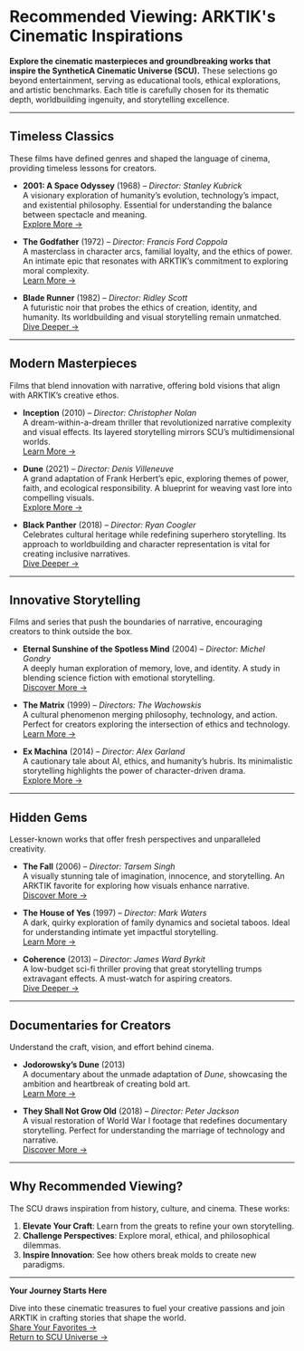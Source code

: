 # Recommended Viewing: ARKTIK's Cinematic Inspirations

**Explore the cinematic masterpieces and groundbreaking works that inspire the SyntheticA Cinematic Universe (SCU).** These selections go beyond entertainment, serving as educational tools, ethical explorations, and artistic benchmarks. Each title is carefully chosen for its thematic depth, worldbuilding ingenuity, and storytelling excellence.

---

## **Timeless Classics**  
These films have defined genres and shaped the language of cinema, providing timeless lessons for creators.

- **2001: A Space Odyssey** (1968) – *Director: Stanley Kubrick*  
  A visionary exploration of humanity’s evolution, technology’s impact, and existential philosophy. Essential for understanding the balance between spectacle and meaning.  
  [Explore More →](https://www.imdb.com/title/tt0062622/)

- **The Godfather** (1972) – *Director: Francis Ford Coppola*  
  A masterclass in character arcs, familial loyalty, and the ethics of power. An intimate epic that resonates with ARKTIK’s commitment to exploring moral complexity.  
  [Learn More →](https://www.imdb.com/title/tt0068646/)

- **Blade Runner** (1982) – *Director: Ridley Scott*  
  A futuristic noir that probes the ethics of creation, identity, and humanity. Its worldbuilding and visual storytelling remain unmatched.  
  [Dive Deeper →](https://www.imdb.com/title/tt0083658/)

---

## **Modern Masterpieces**  
Films that blend innovation with narrative, offering bold visions that align with ARKTIK’s creative ethos.

- **Inception** (2010) – *Director: Christopher Nolan*  
  A dream-within-a-dream thriller that revolutionized narrative complexity and visual effects. Its layered storytelling mirrors SCU’s multidimensional worlds.  
  [Learn More →](https://www.imdb.com/title/tt1375666/)

- **Dune** (2021) – *Director: Denis Villeneuve*  
  A grand adaptation of Frank Herbert’s epic, exploring themes of power, faith, and ecological responsibility. A blueprint for weaving vast lore into compelling visuals.  
  [Explore More →](https://www.imdb.com/title/tt1160419/)

- **Black Panther** (2018) – *Director: Ryan Coogler*  
  Celebrates cultural heritage while redefining superhero storytelling. Its approach to worldbuilding and character representation is vital for creating inclusive narratives.  
  [Dive Deeper →](https://www.imdb.com/title/tt1825683/)

---

## **Innovative Storytelling**  
Films and series that push the boundaries of narrative, encouraging creators to think outside the box.

- **Eternal Sunshine of the Spotless Mind** (2004) – *Director: Michel Gondry*  
  A deeply human exploration of memory, love, and identity. A study in blending science fiction with emotional storytelling.  
  [Discover More →](https://www.imdb.com/title/tt0338013/)

- **The Matrix** (1999) – *Directors: The Wachowskis*  
  A cultural phenomenon merging philosophy, technology, and action. Perfect for creators exploring the intersection of ethics and technology.  
  [Learn More →](https://www.imdb.com/title/tt0133093/)

- **Ex Machina** (2014) – *Director: Alex Garland*  
  A cautionary tale about AI, ethics, and humanity’s hubris. Its minimalistic storytelling highlights the power of character-driven drama.  
  [Explore More →](https://www.imdb.com/title/tt0470752/)

---

## **Hidden Gems**  
Lesser-known works that offer fresh perspectives and unparalleled creativity.

- **The Fall** (2006) – *Director: Tarsem Singh*  
  A visually stunning tale of imagination, innocence, and storytelling. An ARKTIK favorite for exploring how visuals enhance narrative.  
  [Discover More →](https://www.imdb.com/title/tt0460791/)

- **The House of Yes** (1997) – *Director: Mark Waters*  
  A dark, quirky exploration of family dynamics and societal taboos. Ideal for understanding intimate yet impactful storytelling.  
  [Learn More →](https://www.imdb.com/title/tt0119324/)

- **Coherence** (2013) – *Director: James Ward Byrkit*  
  A low-budget sci-fi thriller proving that great storytelling trumps extravagant effects. A must-watch for aspiring creators.  
  [Dive Deeper →](https://www.imdb.com/title/tt2866360/)

---

## **Documentaries for Creators**  
Understand the craft, vision, and effort behind cinema.

- **Jodorowsky’s Dune** (2013)  
  A documentary about the unmade adaptation of *Dune*, showcasing the ambition and heartbreak of creating bold art.  
  [Learn More →](https://www.imdb.com/title/tt1935156/)

- **They Shall Not Grow Old** (2018) – *Director: Peter Jackson*  
  A visual restoration of World War I footage that redefines documentary storytelling. Perfect for understanding the marriage of technology and narrative.  
  [Discover More →](https://www.imdb.com/title/tt7905466/)

---

## **Why Recommended Viewing?**
The SCU draws inspiration from history, culture, and cinema. These works:
1. **Elevate Your Craft**: Learn from the greats to refine your own storytelling.
2. **Challenge Perspectives**: Explore moral, ethical, and philosophical dilemmas.
3. **Inspire Innovation**: See how others break molds to create new paradigms.

---

**Your Journey Starts Here**

Dive into these cinematic treasures to fuel your creative passions and join ARKTIK in crafting stories that shape the world.  
[Share Your Favorites →](#)  
[Return to SCU Universe →](#)
